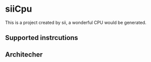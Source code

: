 # siiCpu
This is a project created by sii, a wonderful CPU would be generated.

## Supported instrcutions

## Architecher
